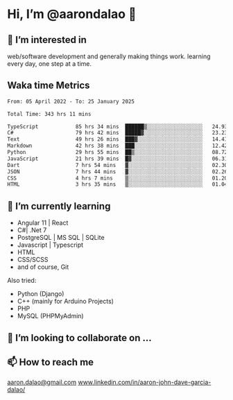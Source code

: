 # __Hi, I’m @aarondalao__ 👋 
## 👀 I’m interested in 
web/software development and generally making things work.
learning every day, one step at a time. 

## Waka time Metrics
<!--START_SECTION:waka-->

```txt
From: 05 April 2022 - To: 25 January 2025

Total Time: 343 hrs 11 mins

TypeScript            85 hrs 34 mins  ██████▒░░░░░░░░░░░░░░░░░░   24.93 %
C#                    79 hrs 42 mins  █████▓░░░░░░░░░░░░░░░░░░░   23.23 %
Text                  49 hrs 26 mins  ███▓░░░░░░░░░░░░░░░░░░░░░   14.41 %
Markdown              42 hrs 38 mins  ███░░░░░░░░░░░░░░░░░░░░░░   12.42 %
Python                29 hrs 55 mins  ██▒░░░░░░░░░░░░░░░░░░░░░░   08.72 %
JavaScript            21 hrs 39 mins  █▓░░░░░░░░░░░░░░░░░░░░░░░   06.31 %
Dart                  7 hrs 54 mins   ▓░░░░░░░░░░░░░░░░░░░░░░░░   02.30 %
JSON                  7 hrs 44 mins   ▓░░░░░░░░░░░░░░░░░░░░░░░░   02.26 %
CSS                   4 hrs 7 mins    ▒░░░░░░░░░░░░░░░░░░░░░░░░   01.20 %
HTML                  3 hrs 35 mins   ▒░░░░░░░░░░░░░░░░░░░░░░░░   01.04 %
```

<!--END_SECTION:waka-->

## 🌱 I’m currently learning 

- Angular 11 | React 
- C#| .Net 7
- PostgreSQL | MS SQL | SQLite
- Javascript | Typescript
- HTML 
- CSS/SCSS
- and of course, Git 


Also tried:
- Python (Django)
- C++ (mainly for Arduino Projects)
- PHP
- MySQL (PHPMyAdmin)


## 💞️ I’m looking to collaborate on ...

## 📫 How to reach me 
aaron.dalao@gmail.com
www.linkedin.com/in/aaron-john-dave-garcia-dalao/

<!---
aarondalao/aarondalao is a ✨ special ✨ repository because its `README.md` (this file) appears on your GitHub profile.
You can click the Preview link to take a look at your changes.
--->

